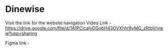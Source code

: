 # Dinewise

Visit the link for the website navigation
Video Link - https://drive.google.com/file/d/1A1PCicaIyDGobH43OVXhhr8vMG_zRtbV/view?usp=sharing

Figma link - 
